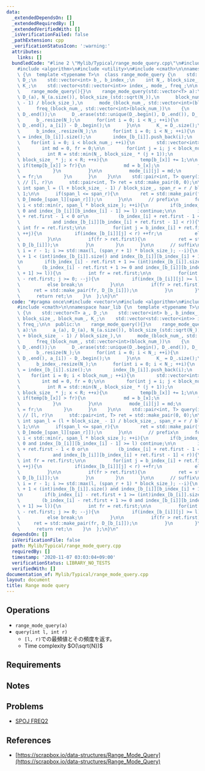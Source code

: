 ```yaml
---
data:
  _extendedDependsOn: []
  _extendedRequiredBy: []
  _extendedVerifiedWith: []
  _isVerificationFailed: false
  _pathExtension: cpp
  _verificationStatusIcon: ':warning:'
  attributes:
    links: []
  bundledCode: "#line 2 \"Mylib/Typical/range_mode_query.cpp\"\n#include <vector>\n\
    #include <algorithm>\n#include <utility>\n#include <cmath>\n\nnamespace haar_lib\
    \ {\n  template <typename T>\n  class range_mode_query {\n    std::vector<T> a_,\
    \ D_;\n    std::vector<int> b_, b_index_;\n    int N_, block_size_, block_num_,\
    \ K_;\n    std::vector<std::vector<int>> index_, mode_, freq_;\n\n  public:\n\
    \    range_mode_query(){}\n    range_mode_query(std::vector<T> a):\n      a_(a),\
    \ D_(a), N_(a.size()), block_size_(std::sqrt(N_)),\n      block_num_((N_ + block_size_\
    \ - 1) / block_size_),\n      mode_(block_num_, std::vector<int>(block_num_)),\n\
    \      freq_(block_num_, std::vector<int>(block_num_))\n    {\n      std::sort(D_.begin(),\
    \ D_.end());\n      D_.erase(std::unique(D_.begin(), D_.end()), D_.end());\n\n\
    \      b_.resize(N_);\n      for(int i = 0; i < N_; ++i){\n        b_[i] = std::lower_bound(D_.begin(),\
    \ D_.end(), a_[i]) - D_.begin();\n      }\n\n      K_ = D_.size();\n\n      index_.resize(K_);\n\
    \      b_index_.resize(N_);\n      for(int i = 0; i < N_; ++i){\n        b_index_[i]\
    \ = index_[b_[i]].size();\n        index_[b_[i]].push_back(i);\n      }\n\n  \
    \    for(int i = 0; i < block_num_; ++i){\n        std::vector<int> temp(K_);\n\
    \        int md = 0, fr = 0;\n\n        for(int j = i; j < block_num_; ++j){\n\
    \          int R = std::min(N_, block_size_ * (j + 1));\n          for(int x =\
    \ block_size_ * j; x < R; ++x){\n            temp[b_[x]] += 1;\n\n           \
    \ if(temp[b_[x]] > fr){\n              md = b_[x];\n              fr = temp[b_[x]];\n\
    \            }\n          }\n\n          mode_[i][j] = md;\n          freq_[i][j]\
    \ = fr;\n        }\n      }\n    }\n\n    std::pair<int, T> query(int l, int r){\
    \ // [l, r)\n      std::pair<int, T> ret = std::make_pair(0, 0);\n\n      const\
    \ int span_l = (l + block_size_ - 1) / block_size_, span_r = r / block_size_ -\
    \ 1;\n\n      if(span_l <= span_r){\n        ret = std::make_pair(freq_[span_l][span_r],\
    \ D_[mode_[span_l][span_r]]);\n      }\n\n      // prefix\n      for(int i = l;\
    \ i < std::min(r, span_l * block_size_); ++i){\n        if(b_index_[i] - 1 >=\
    \ 0 and index_[b_[i]][b_index_[i] - 1] >= l) continue;\n\n        if(b_index_[i]\
    \ + ret.first - 1 < 0 or\n           (b_index_[i] + ret.first - 1 < (int)index_[b_[i]].size()\n\
    \            and index_[b_[i]][b_index_[i] + ret.first - 1] < r)){\n         \
    \ int fr = ret.first;\n\n          for(int j = b_index_[i] + ret.first; j < (int)index_[b_[i]].size();\
    \ ++j){\n            if(index_[b_[i]][j] < r) ++fr;\n            else break;\n\
    \          }\n\n          if(fr > ret.first){\n            ret = std::make_pair(fr,\
    \ D_[b_[i]]);\n          }\n        }\n      }\n\n      // suffix\n      for(int\
    \ i = r - 1; i >= std::max(l, (span_r + 1) * block_size_); --i){\n        if(b_index_[i]\
    \ + 1 < (int)index_[b_[i]].size() and index_[b_[i]][b_index_[i] + 1] < r) continue;\n\
    \n        if(b_index_[i] - ret.first + 1 >= (int)index_[b_[i]].size() or\n   \
    \        (b_index_[i] - ret.first + 1 >= 0 and index_[b_[i]][b_index_[i] - ret.first\
    \ + 1] >= l)){\n          int fr = ret.first;\n\n          for(int j = b_index_[i]\
    \ - ret.first; j >= 0; --j){\n            if(index_[b_[i]][j] >= l) ++fr;\n  \
    \          else break;\n          }\n\n          if(fr > ret.first){\n       \
    \     ret = std::make_pair(fr, D_[b_[i]]);\n          }\n        }\n      }\n\n\
    \      return ret;\n    }\n  };\n}\n"
  code: "#pragma once\n#include <vector>\n#include <algorithm>\n#include <utility>\n\
    #include <cmath>\n\nnamespace haar_lib {\n  template <typename T>\n  class range_mode_query\
    \ {\n    std::vector<T> a_, D_;\n    std::vector<int> b_, b_index_;\n    int N_,\
    \ block_size_, block_num_, K_;\n    std::vector<std::vector<int>> index_, mode_,\
    \ freq_;\n\n  public:\n    range_mode_query(){}\n    range_mode_query(std::vector<T>\
    \ a):\n      a_(a), D_(a), N_(a.size()), block_size_(std::sqrt(N_)),\n      block_num_((N_\
    \ + block_size_ - 1) / block_size_),\n      mode_(block_num_, std::vector<int>(block_num_)),\n\
    \      freq_(block_num_, std::vector<int>(block_num_))\n    {\n      std::sort(D_.begin(),\
    \ D_.end());\n      D_.erase(std::unique(D_.begin(), D_.end()), D_.end());\n\n\
    \      b_.resize(N_);\n      for(int i = 0; i < N_; ++i){\n        b_[i] = std::lower_bound(D_.begin(),\
    \ D_.end(), a_[i]) - D_.begin();\n      }\n\n      K_ = D_.size();\n\n      index_.resize(K_);\n\
    \      b_index_.resize(N_);\n      for(int i = 0; i < N_; ++i){\n        b_index_[i]\
    \ = index_[b_[i]].size();\n        index_[b_[i]].push_back(i);\n      }\n\n  \
    \    for(int i = 0; i < block_num_; ++i){\n        std::vector<int> temp(K_);\n\
    \        int md = 0, fr = 0;\n\n        for(int j = i; j < block_num_; ++j){\n\
    \          int R = std::min(N_, block_size_ * (j + 1));\n          for(int x =\
    \ block_size_ * j; x < R; ++x){\n            temp[b_[x]] += 1;\n\n           \
    \ if(temp[b_[x]] > fr){\n              md = b_[x];\n              fr = temp[b_[x]];\n\
    \            }\n          }\n\n          mode_[i][j] = md;\n          freq_[i][j]\
    \ = fr;\n        }\n      }\n    }\n\n    std::pair<int, T> query(int l, int r){\
    \ // [l, r)\n      std::pair<int, T> ret = std::make_pair(0, 0);\n\n      const\
    \ int span_l = (l + block_size_ - 1) / block_size_, span_r = r / block_size_ -\
    \ 1;\n\n      if(span_l <= span_r){\n        ret = std::make_pair(freq_[span_l][span_r],\
    \ D_[mode_[span_l][span_r]]);\n      }\n\n      // prefix\n      for(int i = l;\
    \ i < std::min(r, span_l * block_size_); ++i){\n        if(b_index_[i] - 1 >=\
    \ 0 and index_[b_[i]][b_index_[i] - 1] >= l) continue;\n\n        if(b_index_[i]\
    \ + ret.first - 1 < 0 or\n           (b_index_[i] + ret.first - 1 < (int)index_[b_[i]].size()\n\
    \            and index_[b_[i]][b_index_[i] + ret.first - 1] < r)){\n         \
    \ int fr = ret.first;\n\n          for(int j = b_index_[i] + ret.first; j < (int)index_[b_[i]].size();\
    \ ++j){\n            if(index_[b_[i]][j] < r) ++fr;\n            else break;\n\
    \          }\n\n          if(fr > ret.first){\n            ret = std::make_pair(fr,\
    \ D_[b_[i]]);\n          }\n        }\n      }\n\n      // suffix\n      for(int\
    \ i = r - 1; i >= std::max(l, (span_r + 1) * block_size_); --i){\n        if(b_index_[i]\
    \ + 1 < (int)index_[b_[i]].size() and index_[b_[i]][b_index_[i] + 1] < r) continue;\n\
    \n        if(b_index_[i] - ret.first + 1 >= (int)index_[b_[i]].size() or\n   \
    \        (b_index_[i] - ret.first + 1 >= 0 and index_[b_[i]][b_index_[i] - ret.first\
    \ + 1] >= l)){\n          int fr = ret.first;\n\n          for(int j = b_index_[i]\
    \ - ret.first; j >= 0; --j){\n            if(index_[b_[i]][j] >= l) ++fr;\n  \
    \          else break;\n          }\n\n          if(fr > ret.first){\n       \
    \     ret = std::make_pair(fr, D_[b_[i]]);\n          }\n        }\n      }\n\n\
    \      return ret;\n    }\n  };\n}\n"
  dependsOn: []
  isVerificationFile: false
  path: Mylib/Typical/range_mode_query.cpp
  requiredBy: []
  timestamp: '2020-11-07 03:03:04+09:00'
  verificationStatus: LIBRARY_NO_TESTS
  verifiedWith: []
documentation_of: Mylib/Typical/range_mode_query.cpp
layout: document
title: Range mode query
---
```


## Operations

- `range_mode_query(a)`
- `query(int l, int r)`
	- `[l, r)`での最頻値とその頻度を返す。
	- Time complexity $O(\sqrt{N})$

## Requirements

## Notes

## Problems

- [SPOJ FREQ2](https://www.spoj.com/problems/FREQ2/)

## References

- [https://scrapbox.io/data-structures/Range_Mode_Query](https://scrapbox.io/data-structures/Range_Mode_Query)
